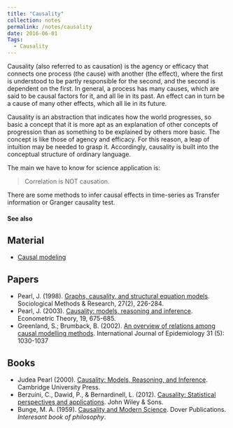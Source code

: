 ```yaml
---
title: "Causality"
collection: notes
permalink: /notes/causality
date: 2016-06-01
Tags:
  - Causality
---
```


Causality (also referred to as causation) is the agency or efficacy that connects one process (the cause) with another (the effect), where the first is understood to be partly responsible for the second, and the second is dependent on the first. In general, a process has many causes, which are said to be causal factors for it, and all lie in its past. An effect can in turn be a cause of many other effects, which all lie in its future.

Causality is an abstraction that indicates how the world progresses, so basic a concept that it is more apt as an explanation of other concepts of progression than as something to be explained by others more basic. The concept is like those of agency and efficacy. For this reason, a leap of intuition may be needed to grasp it. Accordingly, causality is built into the conceptual structure of ordinary language.

The main we have to know for science application is:
> Correlation is NOT causation.

There are some methods to infer causal effects in time-series as Transfer information or Granger causality test.


#### See also



## Material
* [Causal modeling](http://philpapers.org/browse/causal-modeling)


## Papers
* Pearl, J. (1998). [Graphs, causality, and structural equation models](ftp://magix.ucla.edu/pub/stat_ser/r253-reprint.pdf). Sociological Methods & Research, 27(2), 226-284.
* Pearl, J. (2003). [Causality: models, reasoning and inference](http://bayes.cs.ucla.edu/BOOK-2K/neuberg-review.pdf). Econometric Theory, 19, 675-685.
* Greenland, S.; Brumback, B. (2002). [An overview of relations among causal modelling methods](http://ije.oxfordjournals.org/content/31/5/1030). International Journal of Epidemiology 31 (5): 1030-1037


## Books
* Judea Pearl (2000). [Causality: Models, Reasoning, and Inference](https://www.goodreads.com/book/show/174276.Causality). Cambridge University Press.
* Berzuini, C., Dawid, P., & Bernardinell, L. (2012). [Causality: Statistical perspectives and applications](https://www.goodreads.com/book/show/16350345-causality). John Wiley & Sons.
* Bunge, M. A. (1959). [Causality and Modern Science](https://www.goodreads.com/book/show/1544763.Causality_and_Modern_Science). Dover Publications.   *Interesant book of philosophy*.


